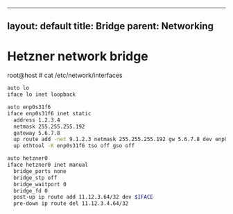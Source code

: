 
---

layout: default
title: Bridge
parent: Networking
---

# Hetzner network bridge

root@host #  cat /etc/network/interfaces

```bash
auto lo
iface lo inet loopback

auto enp0s31f6
iface enp0s31f6 inet static
  address 1.2.3.4
  netmask 255.255.255.192
  gateway 5.6.7.8
  up route add -net 9.1.2.3 netmask 255.255.255.192 gw 5.6.7.8 dev enp0s31f6
  up ethtool -K enp0s31f6 tso off gso off

auto hetzner0
iface hetzner0 inet manual
  bridge_ports none
  bridge_stp off
  bridge_waitport 0
  bridge_fd 0
  post-up ip route add 11.12.3.64/32 dev $IFACE
  pre-down ip route del 11.12.3.4.64/32
```
